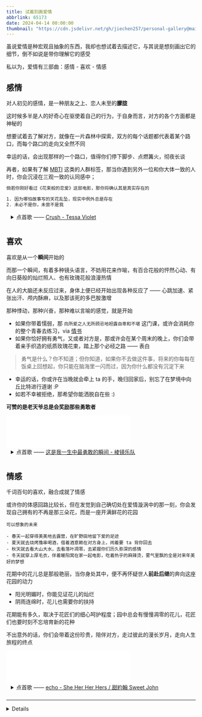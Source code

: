 ```yaml
---
title: 试着刻画爱情
abbrlink: 65173
date: 2024-04-14 00:00:00
thumbnail: "https://cdn.jsdelivr.net/gh/jiechen257/personal-gallery@main/img/202404142344886.png"
---
```


虽说爱情是种宏观且抽象的东西，我却也想试着去描述它，与其说是想刻画出它的细节，倒不如说是带你理解它的感受

私以为，爱情有三部曲：感情 - 喜欢 - 情感

## 感情

对人初见的感情，是一种朋友之上、恋人未至的**朦胧**

这时候多半是人的好奇心在驱使着自己的行为，于自身而言，对方的各个方面都是神秘的

想要试着去了解对方，就像在一片森林中探索，双方的每个话题都代表着某个路口，而每个路口的走向又全然不同

幸运的话，会出现那样的一个路口，值得你们停下脚步、点燃篝火，彻夜长谈

再者，如果有了解 [MBTI](https://www.wikiwand.com/zh/%E9%82%81%E7%88%BE%E6%96%AF-%E5%B8%83%E9%87%8C%E6%A0%BC%E6%96%AF%E6%80%A7%E6%A0%BC%E5%88%86%E9%A1%9E%E6%B3%95) 这类的人群标签，那当你遇到另外一位和你大体一致的人时，你会沉浸在三观一致的认同感中；

```txt
倘若你刚好看过《花束般的恋爱》这部电影，那你将确认其是真实存在的

1. 因为哪怕故事写的天花乱坠，现实中例外总是存在
2. 未必不是你，未尝不是我
```

<details style="padding-left:12px;padding-bottom:10px">
  <summary>点首歌 —— 
  <a target="_blank" href="https://music.163.com/#/song?id=572166420">
   Crush - Tessa Violet 
  <a></summary>
  <p style="font-size:12px; line-height:13px"> I can't focus on what needs to get done</p>
  <p style="font-size:12px; line-height:13px">I'm on notice hoping that you don't run</p>
  <p style="font-size:12px; line-height:13px"> You think I'm tepid but I'm misdiagnosed</p>
  <p style="font-size:12px; line-height:13px"> Cause I'm a stalker I seen all of your posts</p>
</details>

## 喜欢

喜欢是从一个**瞬间**开始的

而那一个瞬间，有着多种镜头语言，不妨用花来作喻，有百合花般的怦然心动、有向日葵般的灿烂照人、也有玫瑰花般浪漫热情

在人的大脑还未反应过来，身体上便已经开始出现各种反应了 —— 心跳加速、紧张出汗、颅内酥麻，以及那该死的多巴胺激增

那种悸动，那种兴奋，那种难以言喻的感觉，就是开始

- 如果你带着懦弱，那 `向所爱之人无所顾忌地袒露自卑和不堪` 这门课，或许会消耗你的整个青春去练习，via [情书](<(/post/2505)>)
- 如果你恰好拥有勇气，又或者对方是，那或许会在某个周末的晚上，你们会带着亲手织造的纸质玫瑰花束，踏上那个必经之路 —— 表白

> 勇气是什么？你不知道；但你知道，如果你不去做这件事，将来的你每每在饭桌上回想起，你只能在脑海里一闪而过，因为你什么都没有沉淀下来

- 幸运的话，你或许在当晚就会牵上 ta 的手，晚归回家后，别忘了在梦境中向丘比特进行道谢 :P
- 如若不幸被拒绝，那希望你能洒脱自在些 :)

**可赞的是老天爷总是会奖励那些勇敢者**

<iframe frameborder="no" border="0" marginwidth="0" marginheight="0" width=330 height=86 src="//music.163.com/outchain/player?type=2&id=1366216050&auto=1&height=66"></iframe>

<details style="padding-left:12px;padding-bottom:10px">
  <summary>点首歌 —— 
  <a target="_blank" href="https://music.163.com/#/song?id=572166420">
   这是我一生中最勇敢的瞬间 - 棱镜乐队
  <a></summary>
  <p style="font-size:12px; line-height:13px">明天周六可以把我们一起出去玩 改成我们去约会吗</p>
  <p style="font-size:12px; line-height:13px">—— 约会见</p>
  <p style="font-size:12px; line-height:13px">再见面就是永远</p>
</details>

## 情感

千词百句的喜欢，融合成就了情感

或许你的体感回路比较长，但在发觉到自己确切处在爱情漩涡中的那一刻，你会发现自己拥有的不再是那三朵花，而是一座开满鲜花的花园

```
可以想象的未来

- 春天一起穿得美美地去露营，在旷野田地留下爱的足迹
- 夏天就去烧烤撸串喝酒，借着酒意赖在对方身上，闹着要 ta 背你回去
- 秋天就去看大山大水，去看落叶凋零，去紧握你们历久弥深的感情
- 冬天就穿上厚毛衣，伴着暖阳窝在家一起电影，吃着热乎的麻辣烫，雾气里飘的全是对来年美好的梦想
```

花期中的花儿总是那般艳丽，当你身处其中，便不再怀疑世人**前赴后继**的奔向这座花园的动力

- 阳光明媚时，你能见证花儿的灿烂
- 阴雨连绵时，花儿也需要你的扶持

花期能有多久，取决于花匠们的细心呵护程度；园中总会有慢慢凋零的花儿，花匠们也要时刻不忘培育新的花种

不出意外的话，你们会带着这份珍贵，陪伴对方，走过彼此的漫长岁月，走向人生旅程的终点

<iframe frameborder="no" border="0" marginwidth="0" marginheight="0" width=330 height=86 src="//music.163.com/outchain/player?type=2&id=2097155624&auto=1&height=66"></iframe>

<details style="padding-left:12px;padding-bottom:10px">
  <summary>点首歌 —— 
  <a target="_blank" href="https://music.163.com/#/song?id=572166420">
   echo - She Her Her Hers / 甜約翰 Sweet John
  <a></summary>
  <p style="font-size:12px; line-height:13px">シャワーを浴びて気づくよ</p>
  <p style="font-size:12px; line-height:13px">突然に来た夏のよう</p>
  <p style="font-size:12px; line-height:13px">くすぶった日焼けのあと</p>
  <p style="font-size:12px; line-height:13px">染み込んで肌 癒やす声</p>
</details>

<hr />

<details>
  <summary><b>但老天爷总是爱开玩笑的（点击左边的箭头</b></summary>

## 第四部曲 - 羁绊

> 为了寻找你，我搬进鸟的眼睛，
>
> 经常盯着路过的风，也忘了听猎人的枪声

第四部曲的羁绊 —— 剪不断、理还乱 —— 就是这趟旅程的另一个终点

敲敲当初那块像玻璃一样透明的浪漫，好像随时会被打破一样；两人转向慢移流浪的脚步，离开伊甸，踏上他们孤寂的旅途

但对这座花园来说，寒风还是进来了，它熟悉墙上的每一道细微裂缝

双方留下的只有一段回忆，或许会有一方几度在半夜痛苦崩溃，或许会有一方在清晨梦醒时幡然醒悟，但思念和痛苦总是会不断叠加的

```txt
有个关于失去的话题常常被人们探讨：
- 是从未拥有过更难过，还是拥有再失去更难过？

1. 如果这是条河流，一但河流不再清澈纯净、变得浑浊不堪，
2. 比起那些从未踏入这条河流的人，那些在河流中沉溺至底的人，该如何向上呢~
```

痛苦能滋养热爱生活的勇气；如果只有美好的事情发生在你身上，你就不可能变得勇敢

不妨回头想想，我们所感受到的情感并不会改造我们，但是会让我们有那种想要改变的念头；所以爱并不能让我们不再自私，却可以令我们对此有所察觉，并让我们开始向往一个没有自私的遥远国度

不再一味索取他人给予的爱意、内心自丰盈者，才是这座花园里真正的花匠

当然，花园改名了，叫作 **生活**

<iframe frameborder="no" border="0" marginwidth="0" marginheight="0" width=330 height=86 src="//music.163.com/outchain/player?type=2&id=1349965990&auto=1&height=66"></iframe>

<details style="padding-left:12px;padding-bottom:10px">
  <summary>点首歌 —— 
  <a target="_blank" href="https://music.163.com/#/song?id=572166420">
   站台 The Platform - royster lee
  <a></summary>
  <p style="font-size:12px; line-height:13px">Why, the rainbow is so faint</p>
  <p style="font-size:12px; line-height:13px">The plants are losing green</p>
  <p style="font-size:12px; line-height:13px">train platform is so empty</p>
</details>

<hr />

“他日无名街头你们再次相遇，希望能互道一声问候（你会吗？”

End. --- Last edited on 4.15

</details>
